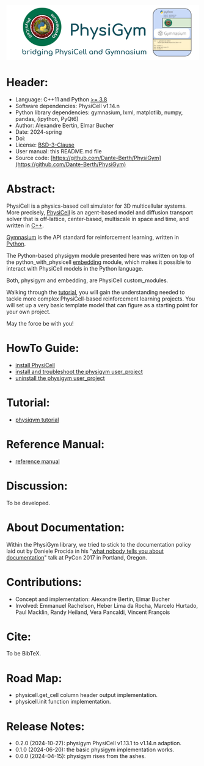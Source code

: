 <!--
git tag -a v0.0.0 -m'version 0.0.0'
git push --tag
-->

![physigym logo & title](man/img/physigym_title_v0.0.0.png)


# Header:

+ Language: C++11 and Python [>= 3.8](https://devguide.python.org/versions/)
+ Software dependencies: PhysiCell v1.14.n
+ Python library dependencies: gymnasium, lxml, matplotlib, numpy, pandas, (ipython, PyQt6)
+ Author: Alexandre Bertin, Elmar Bucher
+ Date: 2024-spring
+ Doi:
+ License: [BSD-3-Clause](https://en.wikipedia.org/wiki/BSD_licenses)
+ User manual: this README.md file
+ Source code: [https://github.com/Dante-Berth/PhysiGym](https://github.com/Dante-Berth/PhysiGym)


# Abstract:

PhysiCell is a physics-based cell simulator for 3D multicellular systems.
More precisely, [PhysiCell](https://github.com/MathCancer/PhysiCell) is an agent-based model and diffusion transport solver that is off-lattice, center-based, multiscale in space and time, and written in [C++](https://en.wikipedia.org/wiki/C%2B%2B).

[Gymnasium](https://gymnasium.farama.org/main/) is the API standard for reinforcement learning, written in [Python](https://en.wikipedia.org/wiki/Python_(programming_language)).

The Python-based physigym module presented here was written on top of the python_with_physicell [embedding](https://github.com/elmbeech/physicellembedding) module, which makes it possible to interact with PhysiCell models in the Python language.

Both, physigym and embedding, are PhysiCell custom_modules.

Walking through the [tutorial](https://github.com/Dante-Berth/PhysiGym/blob/main/man/TUTORIAL_physigym.md), you will gain the understanding needed to tackle more complex PhysiCell-based reinforcement learning projects.
You will set up a very basic template model that can figure as a starting point for your own project.

May the force be with you!


# HowTo Guide:

+ [install PhysiCell](https://github.com/Dante-Berth/PhysiGym/blob/main/man/HOWTO_physicell.md)
+ [install and troubleshoot the physigym user_project](https://github.com/Dante-Berth/PhysiGym/blob/main/man/HOWTO_physigym.md)
+ [uninstall the physigym user_project](https://github.com/Dante-Berth/PhysiGym/blob/main/man/HOWTO_purge.md)


# Tutorial:

+ [physigym tutorial](https://github.com/Dante-Berth/PhysiGym/blob/main/man/TUTORIAL_physigym.md)


# Reference Manual:

+ [reference manual](https://github.com/Dante-Berth/PhysiGym/blob/main/man/REFERENCE.md)


# Discussion:

To be developed.


# About Documentation:

Within the PhysiGym library, we tried to stick to the documentation policy laid out by Daniele Procida in his "[what nobody tells you about documentation](https://www.youtube.com/watch?v=azf6yzuJt54)" talk at PyCon 2017 in Portland, Oregon.


# Contributions:

+ Concept and implementation: Alexandre Bertin, Elmar Bucher
+ Involved: Emmanuel Rachelson, Heber Lima da Rocha, Marcelo Hurtado, Paul Macklin, Randy Heiland, Vera Pancaldi, Vincent François


# Cite:

To be BibTeX.


# Road Map:

+ physicell.get_cell column header output implementation.
+ physicell.init function implementation.


# Release Notes:

+ 0.2.0 (2024-10-27): physigym PhysiCell v1.13.1 to v1.14.n adaption.
+ 0.1.0 (2024-06-20): the basic physigym implementation works.
+ 0.0.0 (2024-04-15): physigym rises from the ashes.


